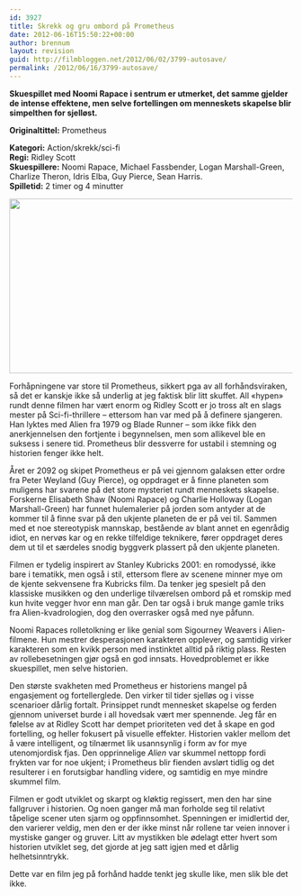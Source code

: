 ```yaml
---
id: 3927
title: Skrekk og gru ombord på Prometheus
date: 2012-06-16T15:50:22+00:00
author: brennum
layout: revision
guid: http://filmbloggen.net/2012/06/02/3799-autosave/
permalink: /2012/06/16/3799-autosave/
---
```

**Skuespillet med Noomi Rapace i sentrum er utmerket, det samme gjelder de intense effektene, men selve fortellingen om menneskets skapelse blir simpelthen for sjelløst.**

**<!--more-->Originaltittel:** Prometheus

  
**Kategori:** Action/skrekk/sci-fi  
**Regi:** Ridley Scott  
**Skuespillere:** Noomi Rapace, Michael Fassbender, Logan Marshall-Green, Charlize Theron, Idris Elba, Guy Pierce, Sean Harris.  
**Spilletid:** 2 timer og 4 minutter

<a href="http://filmbloggen.net/2012/06/02/skrekk-og-gru-ombord-pa-prometheus/36-images-from-ridley-scotts-prometheus-14/" rel="attachment wp-att-3881"><img class="alignnone size-large wp-image-3881" src="http://filmbloggen.net/wp-content/uploads//2012/05/36-images-from-ridley-scotts-prometheus-14-620x310.jpg" alt="" width="620" height="310" /></a>

Forhåpningene var store til Prometheus, sikkert pga av all forhåndsviraken, så det er kanskje ikke så underlig at jeg faktisk blir litt skuffet. All &laquo;hypen&raquo; rundt denne filmen har vært enorm og Ridley Scott er jo tross alt en slags mester på Sci-fi-thrillere &#8211; ettersom han var med på å definere sjangeren. Han lyktes med Alien fra 1979 og Blade Runner &#8211; som ikke fikk den anerkjennelsen den fortjente i begynnelsen, men som allikevel ble en suksess i senere tid. Prometheus blir dessverre for ustabil i stemning og historien fenger ikke helt.

Året er 2092 og skipet Prometheus er på vei gjennom galaksen etter ordre fra Peter Weyland (Guy Pierce), og oppdraget er å finne planeten som muligens har svarene på det store mysteriet rundt menneskets skapelse. Forskerne Elisabeth Shaw (Noomi Rapace) og Charlie Holloway (Logan Marshall-Green) har funnet hulemalerier på jorden som antyder at de kommer til å finne svar på den ukjente planeten de er på vei til. Sammen med et noe stereotypisk mannskap, bestående av blant annet en egenrådig idiot, en nervøs kar og en rekke tilfeldige teknikere, fører oppdraget deres dem ut til et særdeles snodig byggverk plassert på den ukjente planeten.

Filmen er tydelig inspirert av Stanley Kubricks 2001: en romodyssé, ikke bare i tematikk, men også i stil, ettersom flere av scenene minner mye om de kjente sekvensene fra Kubricks film. Da tenker jeg spesielt på den klassiske musikken og den underlige tilværelsen ombord på et romskip med kun hvite vegger hvor enn man går. Den tar også i bruk mange gamle triks fra Alien-kvadrologien, dog den overrasker også med nye påfunn.

Noomi Rapaces rolletolkning er like genial som Sigourney Weavers i Alien-filmene. Hun mestrer desperasjonen karakteren opplever, og samtidig virker karakteren som en kvikk person med instinktet alltid på riktig plass. Resten av rollebesetningen gjør også en god innsats. Hovedproblemet er ikke skuespillet, men selve historien.

Den største svakheten med Prometheus er historiens mangel på engasjement og fortellerglede. Den virker til tider sjelløs og i visse scenarioer dårlig fortalt. Prinsippet rundt mennesket skapelse og ferden gjennom universet burde i all hovedsak vært mer spennende. Jeg får en følelse av at Ridley Scott har dempet prioriteten ved det å skape en god fortelling, og heller fokusert på visuelle effekter. Historien vakler mellom det å være intelligent, og tilnærmet lik usannsynlig i form av for mye utenomjordisk fjas. Den opprinnelige _Alien_ var skummel nettopp fordi frykten var for noe ukjent; i Prometheus blir fienden avslørt tidlig og det resulterer i en forutsigbar handling videre, og samtidig en mye mindre skummel film.

Filmen er godt utviklet og skarpt og kløktig regissert, men den har sine fallgruver i historien. Og noen ganger må man forholde seg til relativt tåpelige scener uten sjarm og oppfinnsomhet. Spenningen er imidlertid der, den varierer veldig, men den er der ikke minst når rollene tar veien innover i mystiske ganger og gruver. Litt av mystikken ble ødelagt etter hvert som historien utviklet seg, det gjorde at jeg satt igjen med et dårlig helhetsinntrykk.

Dette var en film jeg på forhånd hadde tenkt jeg skulle like, men slik ble det ikke.

<div class="video-shortcode">
</div>